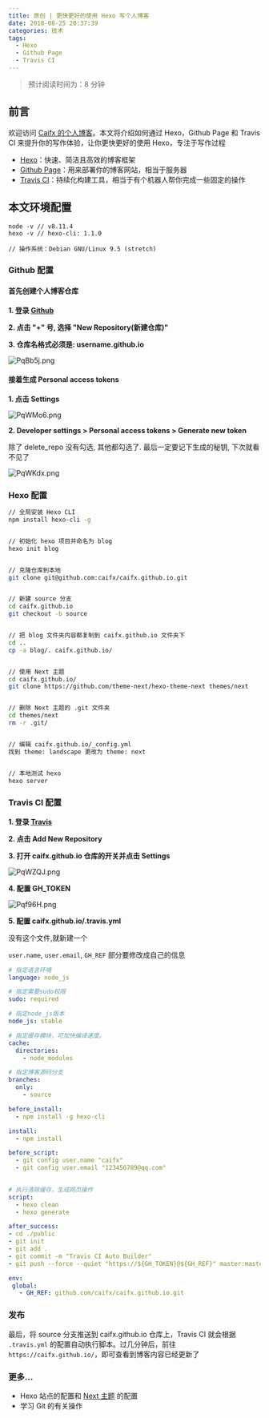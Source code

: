 ```yaml
---
title: 原创 | 更快更好的使用 Hexo 写个人博客
date: 2018-08-25 20:37:39
categories: 技术
tags:
  - Hexo
  - Github Page
  - Travis CI
---
```


> 预计阅读时间为：8 分钟

## 前言

欢迎访问 [Caifx 的个人博客](https://caifx.github.io)。本文将介绍如何通过 Hexo，Github Page 和 Travis CI 来提升你的写作体验，让你更快更好的使用 Hexo，专注于写作过程

<!-- more -->

- [Hexo](https://hexo.io/zh-cn/)：快速、简洁且高效的博客框架
- [Github Page](https://pages.github.com/)：用来部署你的博客网站，相当于服务器
- [Travis CI](https://travis-ci.org/)：持续化构建工具，相当于有个机器人帮你完成一些固定的操作

## 本文环境配置

```
node -v	// v8.11.4
hexo -v // hexo-cli: 1.1.0

// 操作系统：Debian GNU/Linux 9.5 (stretch)
```

### Github 配置

#### 首先创建个人博客仓库

**1. 登录 [Github](https://github.com/)**

**2. 点击 "+" 号, 选择 "New Repository(新建仓库)"**

**3. 仓库名格式必须是: username.github.io**

![PqBb5j.png](https://s1.ax1x.com/2018/08/27/PqBb5j.png)

#### 接着生成 Personal access tokens

**1. 点击 Settings**

![PqWMo6.png](https://s1.ax1x.com/2018/08/27/PqWMo6.png)

**2. Developer settings > Personal access tokens > Generate new token**

除了 delete_repo 没有勾选, 其他都勾选了. 最后一定要记下生成的秘钥, 下次就看不见了

![PqWKdx.png](https://s1.ax1x.com/2018/08/27/PqWKdx.png)

### Hexo 配置

```bash
// 全局安装 Hexo CLI
npm install hexo-cli -g	


// 初始化 hexo 项目并命名为 blog
hexo init blog					


// 克隆仓库到本地
git clone git@github.com:caifx/caifx.github.io.git


// 新建 source 分支
cd caifx.github.io
git checkout -b source


// 把 blog 文件夹内容都复制到 caifx.github.io 文件夹下
cd ..
cp -a blog/. caifx.github.io/


// 使用 Next 主题
cd caifx.github.io/
git clone https://github.com/theme-next/hexo-theme-next themes/next


// 删除 Next 主题的 .git 文件夹
cd themes/next
rm -r .git/


// 编辑 caifx.github.io/_config.yml
找到 theme: landscape 更改为 theme: next


// 本地测试 hexo
hexo server
```

### Travis CI 配置

**1. 登录 [Travis](https://travis-ci.org/)**

**2. 点击 Add New Repository**

**3. 打开 caifx.github.io 仓库的开关并点击 Settings**

![PqWZQJ.png](https://s1.ax1x.com/2018/08/27/PqWZQJ.png)

**4. 配置 GH_TOKEN**

![Pqf96H.png](https://s1.ax1x.com/2018/08/27/Pqf96H.png)

**5. 配置 caifx.github.io/.travis.yml**

没有这个文件,就新建一个

`user.name`, `user.email`, `GH_REF` 部分要修改成自己的信息

```yaml
# 指定语言环境
language: node_js

# 指定需要sudo权限
sudo: required

# 指定node_js版本
node_js: stable

# 指定缓存模块，可加快编译速度。
cache:
  directories:
    - node_modules

# 指定博客源码分支
branches:
  only:
    - source

before_install:
  - npm install -g hexo-cli

install:
  - npm install

before_script:
  - git config user.name "caifx"
  - git config user.email "123456789@qq.com"
  

# 执行清除缓存，生成网页操作
script:
  - hexo clean
  - hexo generate

after_success:
- cd ./public
- git init
- git add .
- git commit -m "Travis CI Auto Builder"
- git push --force --quiet "https://${GH_TOKEN}@${GH_REF}" master:master

env:
 global:
   - GH_REF: github.com/caifx/caifx.github.io.git

```

### 发布

最后，将 source 分支推送到 caifx.github.io 仓库上，Travis CI 就会根据 `.travis.yml` 的配置自动执行脚本。过几分钟后，前往  ` https://caifx.github.io/`，即可查看到博客内容已经更新了

### 更多...

- Hexo 站点的配置和 [Next 主题](https://theme-next.org/) 的配置
- 学习 Git 的有关操作

